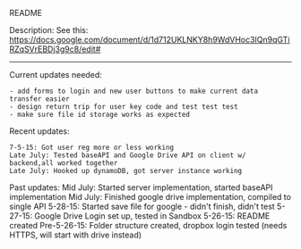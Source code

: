 README

Description: 
See this: 
https://docs.google.com/document/d/1d712UKLNKY8h9WdVHoc3IQn9qGTiRZqSVrEBDj3g9c8/edit#

_______________________________________________________________________________________

Current updates needed: 

	- add forms to login and new user buttons to make current data transfer easier
	- design return trip for user key code and test test test
	- make sure file id storage works as expected

Recent updates: 

	7-5-15: Got user reg more or less working
	Late July: Tested baseAPI and Google Drive API on client w/ backend,all worked together
	Late July: Hooked up dynamoDB, got server instance working 	

Past updates: 
	Mid July: Started server implementation, started baseAPI implementation
	Mid July: Finished google drive implementation, compiled to single API
	5-28-15: Started save file for google - didn't finish, didn't test
	5-27-15: Google Drive Login set up, tested in Sandbox
	5-26-15: README created
	Pre-5-26-15: Folder structure created, dropbox login tested (needs HTTPS, will start with drive instead)